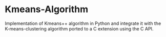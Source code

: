# Kmeans-Algorithm
 Implementation of Kmeans++ algorithm in Python and integrate it with the K-means-clustering algorithm ported to a C extension using the C API.
